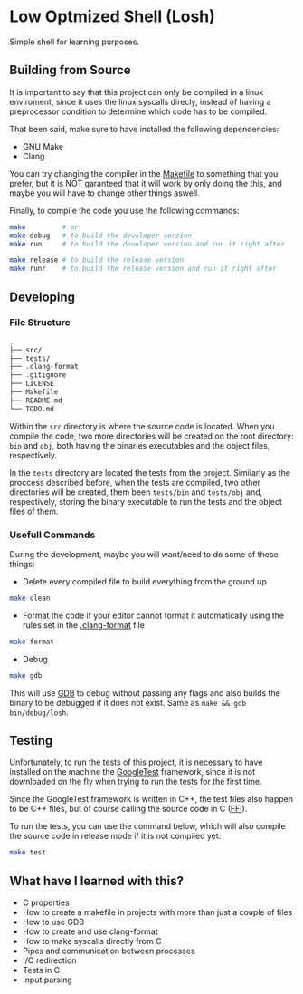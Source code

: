 # Low Optmized Shell (Losh)

Simple shell for learning purposes.

## Building from Source

It is important to say that this project can only be compiled in a linux
enviroment, since it uses the linux syscalls direcly, instead of having a
preprocessor condition to determine which code has to be compiled.

That been said, make sure to have installed the following dependencies:

- GNU Make
- Clang

You can try changing the compiler in the [Makefile](Makefile) to something that
you prefer, but it is NOT garanteed that it will work by only doing the this,
and maybe you will have to change other things aswell.

Finally, to compile the code you use the following commands:

```bash
make         # or
make debug   # to build the developer version
make run     # to build the developer version and run it right after

make release # to build the release version
make runr    # to build the release version and run it right after
```

## Developing

### File Structure

```bash
.
├── src/
├── tests/
├── .clang-format
├── .gitignore
├── LICENSE
├── Makefile
├── README.md
└── TODO.md
```

Within the `src` directory is where the source code is located. When you
compile the code, two more directories will be created on the root directory:
`bin` and `obj`, both having the binaries executables and the object files,
respectively.

In the `tests` directory are located the tests from the project. Similarly as
the proccess described before, when the tests are compiled, two other directories
will be created, them been `tests/bin` and `tests/obj` and, respectively, storing
the binary executable to run the tests and the object files of them.

### Usefull Commands

During the development, maybe you will want/need to do some of these things:

- Delete every compiled file to build everything from the ground up
```bash
make clean
```

- Format the code if your editor cannot format it automatically using the rules
set in the [.clang-format](.clang-format) file
```bash
make format
```

- Debug
```bash
make gdb
```
This will use [GDB](https://www.sourceware.org/gdb/) to debug without passing
any flags and also builds the binary to be debugged if it does not exist. Same
as `make && gdb bin/debug/losh`.

## Testing

Unfortunately, to run the tests of this project, it is necessary to have
installed on the machine the [GoogleTest](https://github.com/google/googletest)
framework, since it is not downloaded on the fly when trying to run the tests
for the first time.

Since the GoogleTest framework is written in C++, the test files also happen
to be C++ files, but of course calling the source code in C ([FFI](
https://en.wikipedia.org/wiki/Foreign_function_interface)).

To run the tests, you can use the command below, which will also compile the
source code in release mode if it is not compiled yet:
```bash
make test
```

## What have I learned with this?

- C properties
- How to create a makefile in projects with more than just a couple of files
- How to use GDB
- How to create and use clang-format
- How to make syscalls directly from C
- Pipes and communication between processes
- I/O redirection
- Tests in C
- Input parsing

